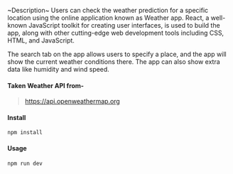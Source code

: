 
~Description~
Users can check the weather prediction for a specific location using the online application known as Weather app. React, a well-known JavaScript toolkit for creating user interfaces, is used to build the app, along with other cutting-edge web development tools including CSS, HTML, and JavaScript.  <br />

The search tab on the app allows users to specify a place, and the app will show the current weather conditions there. The app can also show extra data like humidity and wind speed.


#### Taken Weather API from-
> https://api.openweathermap.org

#### Install
```
npm install
```
#### Usage
```
npm run dev
```
